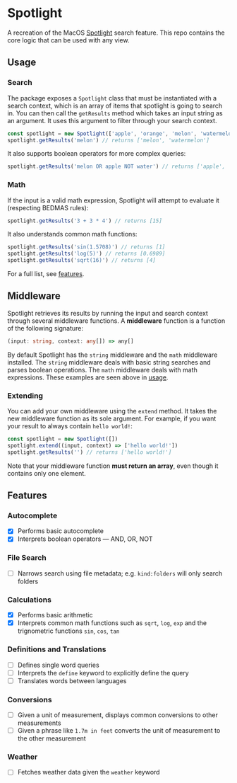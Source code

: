 # Spotlight

A recreation of the MacOS [Spotlight](https://support.apple.com/en-us/HT204014) search feature. This repo contains the core logic that can be used with any view.

## Usage

### Search

The package exposes a `Spotlight` class that must be instantiated with a search context, which is an array of items that spotlight is going to search in. You can then call the `getResults` method which takes an input string as an argument. It uses this argument to filter through your search context.

```js
const spotlight = new Spotlight(['apple', 'orange', 'melon', 'watermelon'])
spotlight.getResults('melon') // returns ['melon', 'watermelon']
```

It also supports boolean operators for more complex queries:

```js
spotlight.getResults('melon OR apple NOT water') // returns ['apple', 'melon']
```

### Math

If the input is a valid math expression, Spotlight will attempt to evaluate it (respecting BEDMAS rules):

```js
spotlight.getResults('3 + 3 * 4') // returns [15]
```

It also understands common math functions:

```js
spotlight.getResults('sin(1.5708)') // returns [1]
spotlight.getResults('log(5)') // returns [0.6989]
spotlight.getResults('sqrt(16)') // returns [4]
```

For a full list, see [features](#features).

## Middleware

Spotlight retrieves its results by running the input and search context through several middleware functions. A **middleware** function is a function of the following signature:

```ts
(input: string, context: any[]) => any[]
```

By default Spotlight has the `string` middleware and the `math` middleware installed. The `string` middleware deals with basic string searches and parses boolean operations. The `math` middleware deals with math expressions. These examples are seen above in [usage](#usage).

### Extending

You can add your own middleware using the `extend` method. It takes the new middleware function as its sole argument. For example, if you want your result to always contain `hello world!`:

```js
const spotlight = new Spotlight([])
spotlight.extend((input, context) => ['hello world!'])
spotlight.getResults('') // returns ['hello world!']
```

Note that your middleware function **must return an array**, even though it contains only one element.

## Features

### Autocomplete

- [X] Performs basic autocomplete
- [X] Interprets boolean operators &mdash; AND, OR, NOT

### File Search

- [ ] Narrows search using file metadata; e.g. `kind:folders` will only search folders

### Calculations

- [X] Performs basic arithmetic
- [X] Interprets common math functions such as `sqrt`, `log`, `exp` and the trignometric functions `sin`, `cos`, `tan`

### Definitions and Translations

- [ ] Defines single word queries
- [ ] Interprets the `define` keyword to explicitly define the query
- [ ] Translates words between languages

### Conversions

- [ ] Given a unit of measurement, displays common conversions to other measurements
- [ ] Given a phrase like `1.7m in feet` converts the unit of measurement to the other measurement

### Weather

- [ ] Fetches weather data given the `weather` keyword
